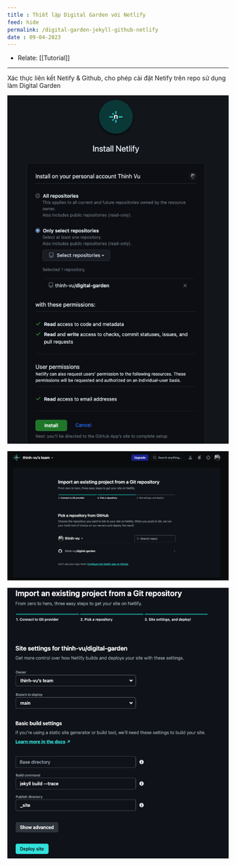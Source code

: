 ```yaml
---
title : Thiết lập Digital Garden với Netlify
feed: hide
permalink: /digital-garden-jekyll-github-netlify
date : 09-04-2023
---
```


- Relate: [[Tutorial]]

___

Xác thực liên kết Netify & Github, cho phép cài đặt Netify trên repo sử dụng làm Digital Garden

![](/src/Pasted%20image%2020230409054901.png)

![](/src/Pasted%20image%2020230409055053.png)

![](/src/Pasted%20image%2020230409055040.png)